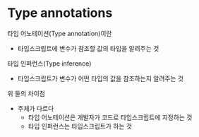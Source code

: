 # Type annotations

타입 어노테이션(Type annotation)이란
* 타입스크립트에 변수가 참조할 값의 타입을 알려주는 것

타입 인퍼런스(Type inference)
* 타입스크립트가 변수가 어떤 타입의 값을 참조하는지 알려주는 것

위 둘의 차이점
* 주체가 다르다
  - 타입 어노테이션은 개발자가 코드로 타입스크립트에 지정하는 것
  - 타입 인퍼런스는 타입스크립트가 하는 것